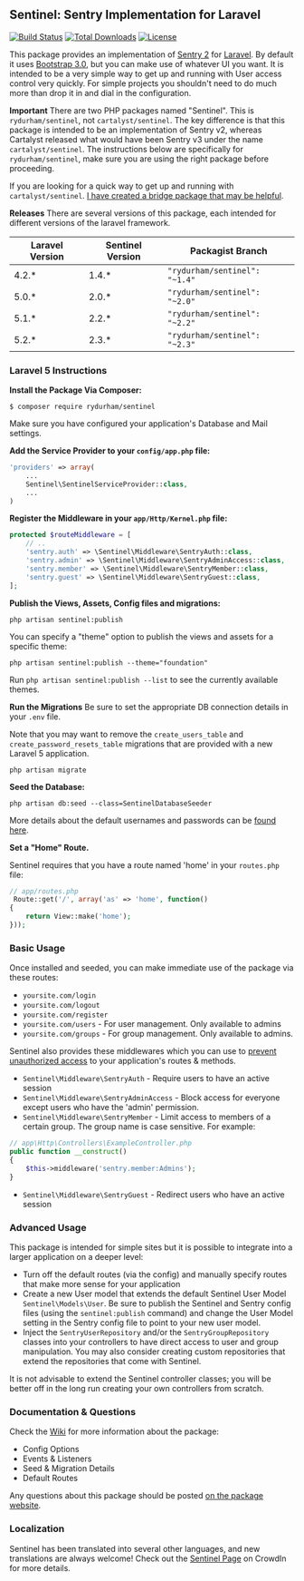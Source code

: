 ## Sentinel: Sentry Implementation for Laravel 

[![Build Status](https://travis-ci.org/rydurham/Sentinel.svg?branch=master)](https://travis-ci.org/rydurham/Sentinel)
[![Total Downloads](https://poser.pugx.org/rydurham/sentinel/d/total.svg)](https://packagist.org/packages/rydurham/sentinel)
[![License](https://poser.pugx.org/rydurham/sentinel/license.svg)](https://packagist.org/packages/rydurham/sentinel)

This package provides an implementation of  [Sentry 2](https://github.com/cartalyst/sentry) for [Laravel](https://github.com/laravel/laravel). By default it uses [Bootstrap 3.0](http://getbootstrap.com), but you can make use of whatever UI you want.  It is intended to be a very simple way to get up and running with User access control very quickly.  For simple projects you shouldn't need to do much more than drop it in and dial in the configuration.

__Important__ There are two PHP packages named "Sentinel".  This is ```rydurham/sentinel```, not ```cartalyst/sentinel```.  The key difference is that this package is intended to be an implementation of Sentry v2, whereas Cartalyst released what would have been Sentry v3 under the name ```cartalyst/sentinel```. The instructions below are specifically for ```rydurham/sentinel```,  make sure you are using the right package before proceeding. 

If you are looking for a quick way to get up and running with ```cartalyst/sentinel```. [I have created a bridge package  that may be helpful](https://github.com/srlabs/centaur).  

__Releases__ There are several versions of this package, each intended for different versions of the laravel framework. 

| Laravel Version  | Sentinel Version  | Packagist Branch |
|---|---|---|
| 4.2.*  | 1.4.*  | ```"rydurham/sentinel": "~1.4"``` |
| 5.0.*  | 2.0.*  | ```"rydurham/sentinel": "~2.0"```   |
| 5.1.*  | 2.2.*  | ```"rydurham/sentinel": "~2.2"``` |
| 5.2.*  | 2.3.*  | ```"rydurham/sentinel": "~2.3"``` |

### Laravel 5 Instructions
**Install the Package Via Composer:**

```shell
$ composer require rydurham/sentinel
```

Make sure you have configured your application's Database and Mail settings. 

**Add the Service Provider to your ```config/app.php``` file:**

```php
'providers' => array(
    ...
    Sentinel\SentinelServiceProvider::class, 
    ...
)
```  

**Register the Middleware in your ```app/Http/Kernel.php``` file:**

```php
protected $routeMiddleware = [
    // ..
    'sentry.auth' => \Sentinel\Middleware\SentryAuth::class,
    'sentry.admin' => \Sentinel\Middleware\SentryAdminAccess::class,
    'sentry.member' => \Sentinel\Middleware\SentryMember::class,
    'sentry.guest' => \Sentinel\Middleware\SentryGuest::class,
];
```	

**Publish the Views, Assets, Config files and migrations:**
```shell
php artisan sentinel:publish
```

You can specify a "theme" option to publish the views and assets for a specific theme:  
```shell
php artisan sentinel:publish --theme="foundation"
```
Run ```php artisan sentinel:publish --list``` to see the currently available themes.

**Run the Migrations**
Be sure to set the appropriate DB connection details in your  ```.env``` file.  

Note that you may want to remove the ```create_users_table``` and ```create_password_resets_table``` migrations that are provided with a new Laravel 5 application. 

```shell
php artisan migrate
```

**Seed the Database:** 
```shell
php artisan db:seed --class=SentinelDatabaseSeeder
```
More details about the default usernames and passwords can be [found here](https://github.com/rydurham/Sentinel/wiki/Seeds).

**Set a "Home" Route.**  

Sentinel requires that you have a route named 'home' in your ```routes.php``` file: 
```php
// app/routes.php
 Route::get('/', array('as' => 'home', function()
{
    return View::make('home');
}));
```

### Basic Usage
Once installed and seeded, you can make immediate use of the package via these routes:
* ```yoursite.com/login``` 
* ```yoursite.com/logout``` 
* ```yoursite.com/register``` 
* ```yoursite.com/users``` - For user management.  Only available to admins
* ```yoursite.com/groups``` - For group management. Only available to admins.

Sentinel also provides these middlewares which you can use to [prevent unauthorized access](http://laravel.com/docs/routing#route-filters) to your application's routes & methods. 

* ```Sentinel\Middleware\SentryAuth``` - Require users to have an active session
* ```Sentinel\Middleware\SentryAdminAccess``` - Block access for everyone except users who have the 'admin' permission.  
* ```Sentinel\Middleware\SentryMember``` - Limit access to members of a certain group. The group name is case sensitive.  For example:

```php
// app\Http\Controllers\ExampleController.php
public function __construct()
{
    $this->middleware('sentry.member:Admins');
}
```

* ```Sentinel\Middleware\SentryGuest``` - Redirect users who have an active session

### Advanced Usage
This package is intended for simple sites but it is possible to integrate into a larger application on a deeper level:
* Turn off the default routes (via the config) and manually specify routes that make more sense for your application
* Create a new User model that extends the default Sentinel User Model ```Sentinel\Models\User```.  Be sure to publish the Sentinel and Sentry config files (using the ```sentinel:publish``` command) and change the User Model setting in the Sentry config file to point to your new user model. 
* Inject the ```SentryUserRepository``` and/or the ```SentryGroupRepository``` classes into your controllers to have direct access to user and group manipulation.  You may also consider creating custom repositories that extend the repositories that come with Sentinel. 

It is not advisable to extend the Sentinel controller classes; you will be better off in the long run creating your own controllers from scratch. 

### Documentation & Questions
Check the [Wiki](https://github.com/rydurham/Sentinel/wiki) for more information about the package:
* Config Options
* Events & Listeners
* Seed & Migration Details
* Default Routes

Any questions about this package should be posted [on the package website](http://www.ryandurham.com/projects/sentinel/).

### Localization
Sentinel has been translated into several other languages, and new translations are always welcome! Check out the [Sentinel Page](https://crowdin.com/project/sentinel) on CrowdIn for more details.

